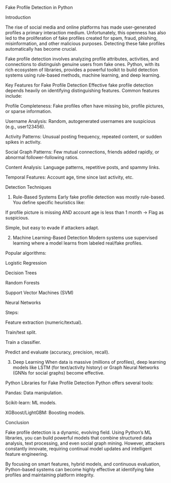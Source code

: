 Fake Profile Detection in Python


Introduction

The rise of social media and online platforms has made user-generated profiles a primary interaction medium. Unfortunately, this openness has also led to the proliferation of fake profiles created for spam, fraud, phishing, misinformation, and other malicious purposes. Detecting these fake profiles automatically has become crucial.

Fake profile detection involves analyzing profile attributes, activities, and connections to distinguish genuine users from fake ones. Python, with its rich ecosystem of libraries, provides a powerful toolkit to build detection systems using rule-based methods, machine learning, and deep learning.

Key Features for Fake Profile Detection
Effective fake profile detection depends heavily on identifying distinguishing features. Common features include:

Profile Completeness: Fake profiles often have missing bio, profile pictures, or sparse information.

Username Analysis: Random, autogenerated usernames are suspicious (e.g., user123456).

Activity Patterns: Unusual posting frequency, repeated content, or sudden spikes in activity.

Social Graph Patterns: Few mutual connections, friends added rapidly, or abnormal follower-following ratios.

Content Analysis: Language patterns, repetitive posts, and spammy links.

Temporal Features: Account age, time since last activity, etc.

Detection Techniques
1. Rule-Based Systems
Early fake profile detection was mostly rule-based. You define specific heuristics like:

If profile picture is missing AND account age is less than 1 month → Flag as suspicious.

Simple, but easy to evade if attackers adapt.

2. Machine Learning-Based Detection
Modern systems use supervised learning where a model learns from labeled real/fake profiles.

Popular algorithms:

Logistic Regression

Decision Trees

Random Forests

Support Vector Machines (SVM)

Neural Networks

Steps:

Feature extraction (numeric/textual).

Train/test split.

Train a classifier.

Predict and evaluate (accuracy, precision, recall).

3. Deep Learning
When data is massive (millions of profiles), deep learning models like LSTM (for text/activity history) or Graph Neural Networks (GNNs for social graphs) become effective.

Python Libraries for Fake Profile Detection
Python offers several tools:

Pandas: Data manipulation.

Scikit-learn: ML models.

XGBoost/LightGBM: Boosting models.

Conclusion

Fake profile detection is a dynamic, evolving field. Using Python’s ML libraries, you can build powerful models that combine structured data analysis, text processing, and even social graph mining. However, attackers constantly innovate, requiring continual model updates and intelligent feature engineering.

By focusing on smart features, hybrid models, and continuous evaluation, Python-based systems can become highly effective at identifying fake profiles and maintaining platform integrity.

